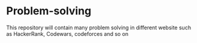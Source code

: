 # Problem-solving
This repository will contain many problem solving in different website such as HackerRank, Codewars, codeforces and so on  
